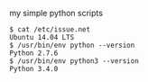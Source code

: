 my simple python scripts

    $ cat /etc/issue.net 
    Ubuntu 14.04 LTS
    $ /usr/bin/env python --version
    Python 2.7.6
    $ /usr/bin/env python3 --version
    Python 3.4.0
